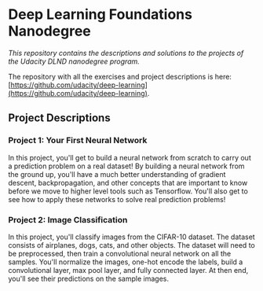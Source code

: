 # Deep Learning Foundations Nanodegree

_This repository contains the descriptions and solutions to the projects of the Udacity DLND nanodegree program._

The repository with all the exercises and project descriptions is here: [https://github.com/udacity/deep-learning](https://github.com/udacity/deep-learning).

## Project Descriptions

### Project 1: Your First Neural Network

In this project, you'll get to build a neural network from scratch to carry out a prediction problem on a real dataset! By building a neural network from the ground up, you'll have a much better understanding of gradient descent, backpropagation, and other concepts that are important to know before we move to higher level tools such as Tensorflow. You'll also get to see how to apply these networks to solve real prediction problems!

### Project 2: Image Classification

In this project, you'll classify images from the CIFAR-10 dataset. The dataset consists of airplanes, dogs, cats, and other objects. The dataset will need to be preprocessed, then train a convolutional neural network on all the samples. You'll normalize the images, one-hot encode the labels, build a convolutional layer, max pool layer, and fully connected layer. At then end, you'll see their predictions on the sample images.

